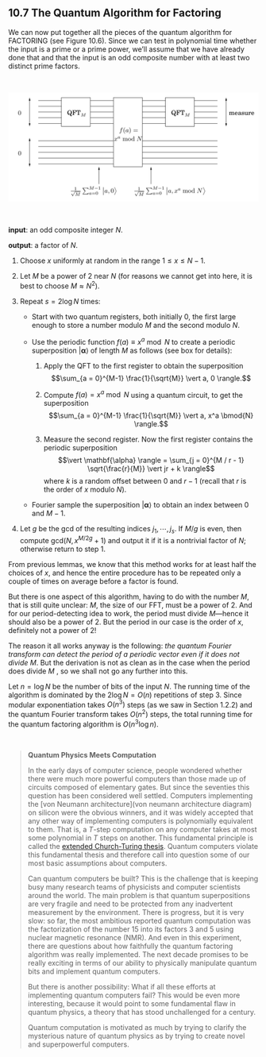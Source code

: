 ## 10.7 The Quantum Algorithm for Factoring

We can now put together all the pieces of the quantum algorithm for $\text{FACTORING}$ (see Figure 10.6). Since we can test in polynomial time whether the input is a prime or a prime power, we’ll assume that we have already done that and that the input is an odd composite number with at least two distinct prime factors.

&nbsp;

![**Figure 10.6** Quantum factoring.](fig-10.6-quantum-factoring.png)

&nbsp;


**input**: an odd composite integer $N$.

**output**: a factor of $N$.

1. Choose $x$ uniformly at random in the range $1 \leq x \leq N - 1$.

2. Let $M$ be a power of $2$ near $N$ (for reasons we cannot get into here, it is best to choose $M \approx N^2$).

3. Repeat $s = 2 \log{N}$ times:

    * Start with two quantum registers, both initially $0$, the first large enough to store a number modulo $M$ and the second modulo $N$.

    * Use the periodic function $f(a) \equiv x^a \bmod{N}$ to create a periodic superposition $\vert \mathbf{\alpha} \rangle$ of length $M$ as follows (see box for details):

        1. Apply the $\text{QFT}$ to the first register to obtain the superposition $$\sum_{a = 0}^{M-1} \frac{1}{\sqrt{M}} \vert a, 0 \rangle.$$

        2. Compute $f(a) = x^a \bmod{N}$ using a quantum circuit, to get the superposition $$\sum_{a = 0}^{M-1} \frac{1}{\sqrt{M}} \vert a, x^a \bmod{N} \rangle.$$

        3. Measure the second register. Now the first register contains the periodic superposition $$\vert \mathbf{\alpha} \rangle = \sum_{j = 0}^{M / r - 1} \sqrt{\frac{r}{M}} \vert jr + k \rangle$$ where $k$ is a random offset between $0$ and $r - 1$ (recall that $r$ is the order of $x$ modulo $N$).

    * Fourier sample the superposition $\vert \mathbf{\alpha} \rangle$ to obtain an index between $0$ and $M - 1$.

4. Let $g$ be the gcd of the resulting indices $j_1, \cdots, j_s$. If $M / g$ is even, then compute $\text{gcd}(N, x^{M / 2g} + 1)$ and output it if it is a nontrivial factor of $N$; otherwise return to step $1$.


From previous lemmas, we know that this method works for at least half the choices of $x$, and hence the entire procedure has to be repeated only a couple of times on average before a factor is found.

But there is one aspect of this algorithm, having to do with the number $M$, that is still quite unclear: $M$, the size of our $\text{FFT}$, must be a power of $2$. And for our period-detecting idea to work, the period must divide $M$—hence it should also be a power of $2$. But the period in our case is the order of $x$, definitely not a power of $2$!

The reason it all works anyway is the following: *the quantum Fourier transform can detect the period of a periodic vector even if it does not divide* $M$. But the derivation is not as clean as in the case when the period does divide $M$ , so we shall not go any further into this.

Let $n = \log{N}$ be the number of bits of the input $N$. The running time of the algorithm is dominated by the $2 \log{N} = O(n)$ repetitions of step $3$. Since modular exponentiation takes $O(n^3)$ steps (as we saw in Section 1.2.2) and the quantum Fourier transform takes $O(n^2)$ steps, the total running time for the quantum factoring algorithm is $O(n^3 \log{n})$.

&nbsp;


> **Quantum Physics Meets Computation**
>
> In the early days of computer science, people wondered whether there were much more powerful computers than those made up of circuits composed of elementary gates. But since the seventies this question has been considered well settled. Computers implementing the [von Neumann architecture](von neumann architecture diagram) on silicon were the obvious winners, and it was widely accepted that any other way of implementing computers is polynomially equivalent to them. That is, a $T$-step computation on any computer takes at most some polynomial in $T$ steps on another. This fundamental principle is called the [extended Church-Turing thesis](https://en.wikipedia.org/wiki/Church–Turing_thesis). Quantum computers violate this fundamental thesis and therefore call into question some of our most basic assumptions about computers.
>
> Can quantum computers be built? This is the challenge that is keeping busy many research teams of physicists and computer scientists around the world. The main problem is that quantum superpositions are very fragile and need to be protected from any inadvertent measurement by the environment. There is progress, but it is very slow: so far, the most ambitious reported quantum computation was the factorization of the number $15$ into its factors $3$ and $5$ using nuclear magnetic resonance (NMR). And even in this experiment, there are questions about how faithfully the quantum factoring algorithm was really implemented. The next decade promises to be really exciting in terms of our ability to physically manipulate quantum bits and implement quantum computers.
>
> But there is another possibility: What if all these efforts at implementing quantum computers fail? This would be even more interesting, because it would point to some fundamental flaw in quantum physics, a theory that has stood unchallenged for a century.
>
> Quantum computation is motivated as much by trying to clarify the mysterious nature of quantum physics as by trying to create novel and superpowerful computers.
